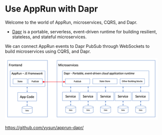 # Use AppRun with Dapr

Welcome to the world of AppRun, microservices, CQRS, and Dapr.

* [Dapr](https://dapr.io) is a portable, serverless, event-driven runtime for building resilient, stateless, and stateful microservices.

We can connect AppRun events to Dapr PubSub through WebSockets to build microservices using CQRS, and Dapr.

![](https://github.com/yysun/apprun-dapr/raw/master/public/apprun-dapr-1.png)

https://github.com/yysun/apprun-dapr/